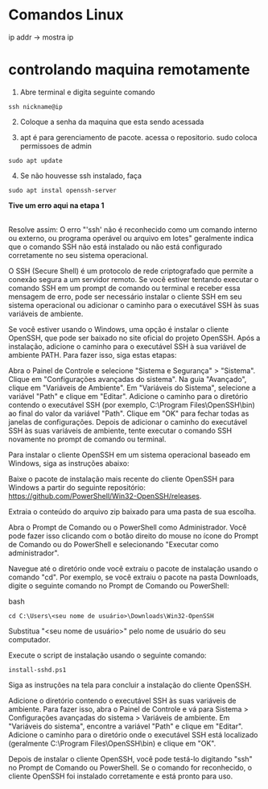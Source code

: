 # Comandos Linux


ip addr -> mostra ip

# controlando maquina remotamente

1. Abre terminal e digita seguinte comando

~~~ 
ssh nickname@ip
~~~

2. Coloque a senha da maquina que esta sendo acessada

3. apt é para gerenciamento de pacote. acessa o repositorio. sudo coloca permissoes de admin

~~~ 
sudo apt update
~~~

4. Se não houvesse ssh instalado, faça
~~~ 
sudo apt instal openssh-server
~~~


<strong> Tive um erro aqui na etapa 1</strong>

<br> Resolve assim: O erro "'ssh' não é reconhecido como um comando interno ou externo, ou programa operável ou arquivo em lotes" geralmente indica que o comando SSH não está instalado ou não está configurado corretamente no seu sistema operacional.

O SSH (Secure Shell) é um protocolo de rede criptografado que permite a conexão segura a um servidor remoto. Se você estiver tentando executar o comando SSH em um prompt de comando ou terminal e receber essa mensagem de erro, pode ser necessário instalar o cliente SSH em seu sistema operacional ou adicionar o caminho para o executável SSH às suas variáveis de ambiente.

Se você estiver usando o Windows, uma opção é instalar o cliente OpenSSH, que pode ser baixado no site oficial do projeto OpenSSH. Após a instalação, adicione o caminho para o executável SSH à sua variável de ambiente PATH. Para fazer isso, siga estas etapas:

Abra o Painel de Controle e selecione "Sistema e Segurança" > "Sistema".
Clique em "Configurações avançadas do sistema".
Na guia "Avançado", clique em "Variáveis de Ambiente".
Em "Variáveis do Sistema", selecione a variável "Path" e clique em "Editar".
Adicione o caminho para o diretório contendo o executável SSH (por exemplo, C:\Program Files\OpenSSH\bin) ao final do valor da variável "Path".
Clique em "OK" para fechar todas as janelas de configurações.
Depois de adicionar o caminho do executável SSH às suas variáveis de ambiente, tente executar o comando SSH novamente no prompt de comando ou terminal.


Para instalar o cliente OpenSSH em um sistema operacional baseado em Windows, siga as instruções abaixo:

Baixe o pacote de instalação mais recente do cliente OpenSSH para Windows a partir do seguinte repositório: https://github.com/PowerShell/Win32-OpenSSH/releases.

Extraia o conteúdo do arquivo zip baixado para uma pasta de sua escolha.

Abra o Prompt de Comando ou o PowerShell como Administrador. Você pode fazer isso clicando com o botão direito do mouse no ícone do Prompt de Comando ou do PowerShell e selecionando "Executar como administrador".

Navegue até o diretório onde você extraiu o pacote de instalação usando o comando "cd". Por exemplo, se você extraiu o pacote na pasta Downloads, digite o seguinte comando no Prompt de Comando ou PowerShell:

bash
~~~
cd C:\Users\<seu nome de usuário>\Downloads\Win32-OpenSSH
~~~
Substitua "<seu nome de usuário>" pelo nome de usuário do seu computador.

Execute o script de instalação usando o seguinte comando:
~~~
install-sshd.ps1
~~~
Siga as instruções na tela para concluir a instalação do cliente OpenSSH.

Adicione o diretório contendo o executável SSH às suas variáveis de ambiente. Para fazer isso, abra o Painel de Controle e vá para Sistema > Configurações avançadas do sistema > Variáveis de ambiente. Em "Variáveis do sistema", encontre a variável "Path" e clique em "Editar". Adicione o caminho para o diretório onde o executável SSH está localizado (geralmente C:\Program Files\OpenSSH\bin) e clique em "OK".

Depois de instalar o cliente OpenSSH, você pode testá-lo digitando "ssh" no Prompt de Comando ou PowerShell. Se o comando for reconhecido, o cliente OpenSSH foi instalado corretamente e está pronto para uso.